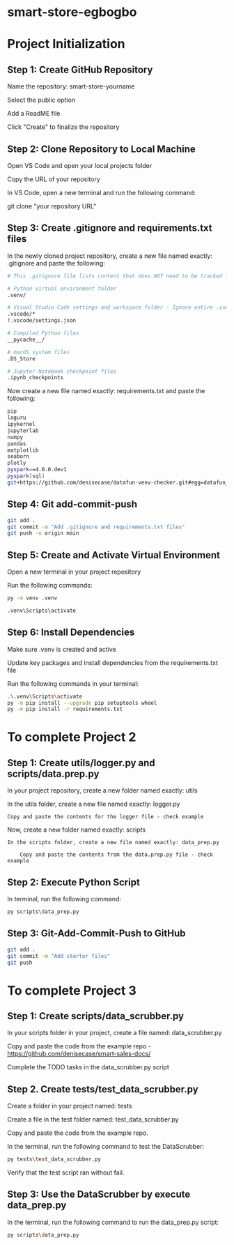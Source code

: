 # smart-store-egbogbo


# Project Initialization

## Step 1: Create GitHub Repository

Name the repository: smart-store-yourname

Select the public option

Add a ReadME file

Click "Create" to finalize the repository

## Step 2: Clone Repository to Local Machine

Open VS Code and open your local projects folder

Copy the URL of your repository

In VS Code, open a new terminal and run the following command:

git clone "your repository URL"

## Step 3: Create .gitignore and requirements.txt files

In the newly cloned project repository, create a new file named exactly: .gitignore and paste the following:

```bash
# This .gitignore file lists content that does NOT need to be tracked in the project history

# Python virtual environment folder
.venv/

# Visual Studio Code settings and workspace folder - Ignore entire .vscode folder except settings.json
.vscode/*
!.vscode/settings.json

# Compiled Python files
__pycache__/

# macOS system files
.DS_Store

# Jupyter Notebook checkpoint files
.ipynb_checkpoints
```

Now create a new file named exactly: requirements.txt and paste the following:

```bash
pip
loguru
ipykernel
jupyterlab
numpy
pandas
matplotlib
seaborn
plotly
pyspark==4.0.0.dev1
pyspark[sql]
git+https://github.com/denisecase/datafun-venv-checker.git#egg=datafun_venv_checker
```

## Step 4: Git add-commit-push

```bash
git add .
git commit -m "Add .gitignore and requirements.txt files"
git push -u origin main
```

## Step 5: Create and Activate Virtual Environment

Open a new terminal in your project repository

Run the following commands: 

```bash
py -m venv .venv
```
```bash
.venv\Scripts\activate
```
## Step 6: Install Dependencies
Make sure .venv is created and active

Update key packages and install dependencies from the requirements.txt file

Run the following commands in your terminal:
```bash
.\.venv\Scripts\activate
py -m pip install --upgrade pip setuptools wheel
py -m pip install -r requirements.txt
```
# To complete Project 2

## Step 1: Create utils/logger.py and scripts/data.prep.py

In your project repository, create a new folder named exactly: utils

In the utils folder, create a new file named exactly: logger.py

    Copy and paste the contents for the logger file - check example

Now, create a new folder named exactly: scripts

    In the scripts folder, create a new file named exactly: data_prep.py

        Copy and paste the contents from the data.prep.py file - check example

## Step 2: Execute Python Script

In terminal, run the following command: 

```bash
py scripts\data_prep.py
```

## Step 3: Git-Add-Commit-Push to GitHub

```bash
git add .
git commit -m "Add starter files"
git push
```

# To complete Project 3

## Step 1: Create scripts/data_scrubber.py

In your scripts folder in your project, create a file named: data_scrubber.py

Copy and paste the code from the example repo - https://github.com/denisecase/smart-sales-docs/

Complete the TODO tasks in the data_scrubber.py script

## Step 2. Create tests/test_data_scrubber.py

Create a folder in your project named: tests

Create a file in the test folder named: test_data_scrubber.py

Copy and paste the code from the example repo.

In the terminal, run the following command to test the DataScrubber:
```bash
py tests\test_data_scrubber.py
```
Verify that the test script ran without fail. 

## Step 3: Use the DataScrubber by execute data_prep.py

In the terminal, run the following command to run the data_prep.py script:
```bash
py scripts\data_prep.py
```

